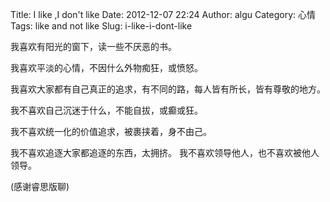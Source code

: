Title: I like ,I don't like
Date: 2012-12-07 22:24
Author: algu
Category: 心情
Tags: like and not like
Slug: i-like-i-dont-like

我喜欢有阳光的窗下，读一些不厌恶的书。

我喜欢平淡的心情，不因什么外物痴狂，或愤怒。

我喜欢大家都有自己真正的追求，有不同的路，每人皆有所长，皆有尊敬的地方。

我不喜欢自己沉迷于什么，不能自拔，或癫或狂。

我不喜欢统一化的价值追求，被裹挟着，身不由己。

我不喜欢追逐大家都追逐的东西，太拥挤。
我不喜欢领导他人，也不喜欢被他人领导。

(感谢睿思版聊)
